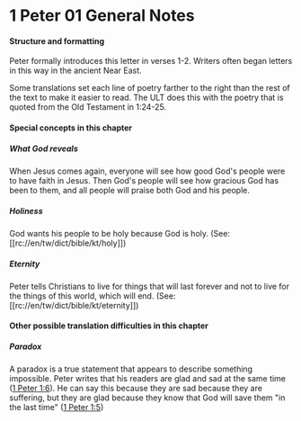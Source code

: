 # 1 Peter 01 General Notes

#### Structure and formatting

Peter formally introduces this letter in verses 1-2. Writers often began letters in this way in the ancient Near East.

Some translations set each line of poetry farther to the right than the rest of the text to make it easier to read. The ULT does this with the poetry that is quoted from the Old Testament in 1:24-25.

#### Special concepts in this chapter

##### What God reveals

When Jesus comes again, everyone will see how good God's people were to have faith in Jesus. Then God's people will see how gracious God has been to them, and all people will praise both God and his people.

##### Holiness

God wants his people to be holy because God is holy. (See: [[rc://en/tw/dict/bible/kt/holy]])

##### Eternity

Peter tells Christians to live for things that will last forever and not to live for the things of this world, which will end. (See: [[rc://en/tw/dict/bible/kt/eternity]])

#### Other possible translation difficulties in this chapter

##### Paradox

A paradox is a true statement that appears to describe something impossible. Peter writes that his readers are glad and sad at the same time ([1 Peter 1:6](./06.md)). He can say this because they are sad because they are suffering, but they are glad because they know that God will save them "in the last time" ([1 Peter 1:5](./05.md))
